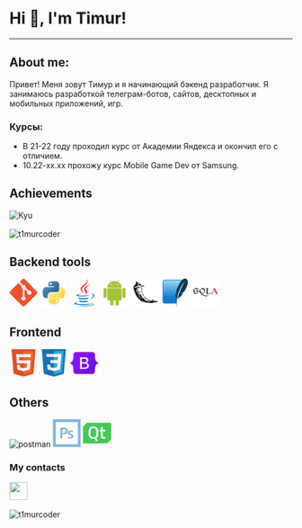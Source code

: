 # Hi 👋, I'm Timur!

---
## About me:
Привет! Меня зовут Тимур и я начинающий бэкенд разработчик. Я занимаюсь разработкой телеграм-ботов, сайтов, десктопных и мобильных приложений, игр.

### Курсы:
- В 21-22 году проходил курс от Академии Яндекса и окончил его с отличием.
- 10.22-xx.xx прохожу курс Mobile Game Dev от Samsung.

## Achievements
![Kyu](https://www.codewars.com/users/Magirus/badges/large)
<p><img align="center" src="https://github-readme-stats.vercel.app/api/top-langs?username=t1murcoder&show_icons=true&locale=en&layout=compact" alt="t1murcoder" /></p>

## Backend tools
<div>
  <img src="https://github.com/devicons/devicon/blob/master/icons/git/git-original.svg" title="git" alt="git" width="50" height="50"/>
  <img src="https://github.com/devicons/devicon/blob/master/icons/python/python-original.svg" title="python" alt="python" width="50" height="50"/>
  <img src="https://github.com/devicons/devicon/blob/master/icons/java/java-original.svg" title="java" alt="java" width="50" height="50"/>
  <img src="https://github.com/devicons/devicon/blob/master/icons/android/android-plain.svg" title="android development" alt="android" width="50" height="50"/>
  <img src="https://github.com/devicons/devicon/blob/master/icons/flask/flask-original.svg" title="flask" alt="flask" width="50" height="50"/>
  <img src="https://github.com/devicons/devicon/blob/master/icons/sqlite/sqlite-original.svg" title="sqlite" alt="sqlite" width="50" height="50"/>
  <img src="https://github.com/devicons/devicon/blob/master/icons/sqlalchemy/sqlalchemy-original.svg" title="sqlalchemy" alt="sqlalchemy" width="50" height="50"/>
</div>

## Frontend

<div>
  <img src="https://github.com/devicons/devicon/blob/master/icons/html5/html5-original.svg" title="html5" alt="html5" width="50" height="50"/>
  <img src="https://github.com/devicons/devicon/blob/master/icons/css3/css3-original.svg" title="CSS3" alt="CSS3" width="50" height="50"/>
  <img src="https://github.com/devicons/devicon/blob/master/icons/bootstrap/bootstrap-original.svg" title="bootstrap5" alt="bootstrap5" width="50" height="50"/>
  
</div>

## Others
<div>
  <img src="https://www.vectorlogo.zone/logos/getpostman/getpostman-icon.svg" title="postman" alt="postman" width="50" height="50"/>
  <img src="https://github.com/devicons/devicon/blob/master/icons/photoshop/photoshop-line.svg" title="photoshop" alt="photoshop" width="50" height="50">
  <img src="https://github.com/devicons/devicon/blob/master/icons/qt/qt-original.svg" title="qt" alt="qt" width="50" height="50"/>
</div>

### My contacts
<p align="left">
  <a href="https://www.github.com/T1murCoder" target="_blank" rel="noreferrer"><img src="https://raw.githubusercontent.com/danielcranney/readme-generator/main/public/icons/socials/github.svg" width="32" height="32" /></a>
</p>

<p align="left"> <img src="https://komarev.com/ghpvc/?username=t1murcoder&label=Profile%20views&color=0e75b6&style=flat" alt="t1murcoder" /> </p>
